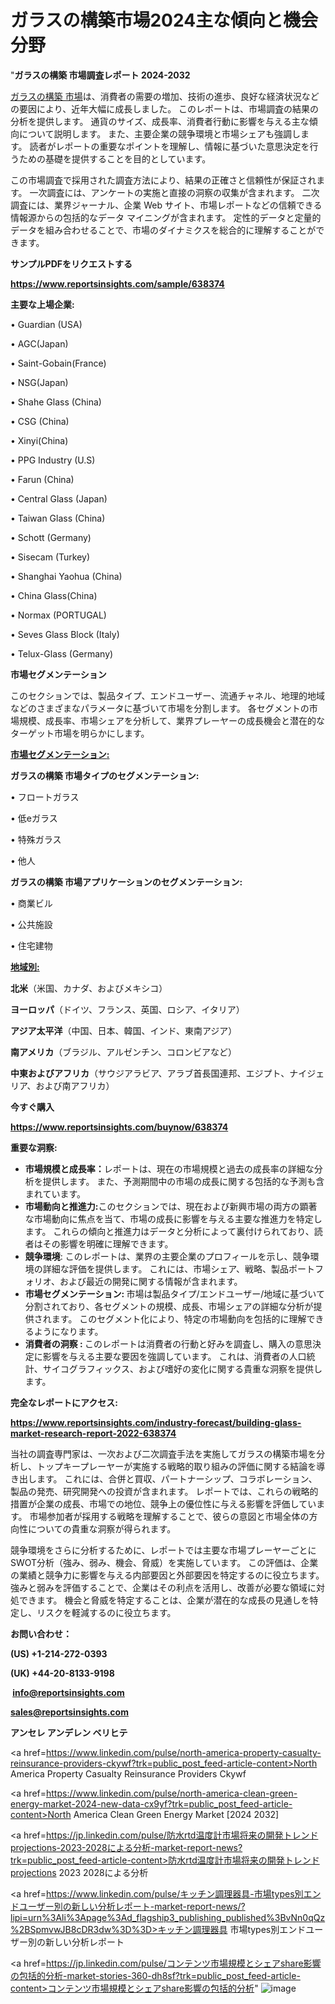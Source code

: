 # ガラスの構築市場2024主な傾向と機会分野

"<strong>ガラスの構築 市場調査レポート 2024-2032</strong>

<a href=https://www.reportsinsights.com/sample/638374>ガラスの構築 市場</a>は、消費者の需要の増加、技術の進歩、良好な経済状況などの要因により、近年大幅に成長しました。 このレポートは、市場調査の結果の分析を提供します。 通貨のサイズ、成長率、消費者行動に影響を与える主な傾向について説明します。 また、主要企業の競争環境と市場シェアも強調します。 読者がレポートの重要なポイントを理解し、情報に基づいた意思決定を行うための基礎を提供することを目的としています。

この市場調査で採用された調査方法により、結果の正確さと信頼性が保証されます。 一次調査には、アンケートの実施と直接の洞察の収集が含まれます。 二次調査には、業界ジャーナル、企業 Web サイト、市場レポートなどの信頼できる情報源からの包括的なデータ マイニングが含まれます。 定性的データと定量的データを組み合わせることで、市場のダイナミクスを総合的に理解することができます。

<strong><b>サンプルPDFをリクエストする</b></strong>

<a href=https://www.reportsinsights.com/sample/638374><strong><u>https://www.reportsinsights.com/sample/638374</u></strong></a>

<strong>主要な上場企業:</strong>

• Guardian (USA)

• AGC(Japan)

• Saint-Gobain(France)

• NSG(Japan)

• Shahe Glass (China)

• CSG (China)

• Xinyi(China)

• PPG Industry (U.S)

• Farun (China)

• Central Glass (Japan)

• Taiwan Glass (China)

• Schott (Germany)

• Sisecam (Turkey)

• Shanghai Yaohua (China)

• China Glass(China)

• Normax (PORTUGAL)

• Seves Glass Block (Italy)

• Telux-Glass (Germany)

<strong>市場セグメンテーション</strong>

このセクションでは、製品タイプ、エンドユーザー、流通チャネル、地理的地域などのさまざまなパラメータに基づいて市場を分割します。 各セグメントの市場規模、成長率、市場シェアを分析して、業界プレーヤーの成長機会と潜在的なターゲット市場を明らかにします。

<strong><u>市場セグメンテーション</u></strong><strong><u>:</u></strong>

<strong>ガラスの構築 市場タイプのセグメンテーション:</strong>

• フロートガラス

• 低eガラス

• 特殊ガラス

• 他人

<strong>ガラスの構築 市場アプリケーションのセグメンテーション:</strong>

• 商業ビル

• 公共施設

• 住宅建物

<strong><u>地域別</u></strong><strong><u>:</u></strong>

<strong>北米</strong>（米国、カナダ、およびメキシコ）

<strong>ヨーロッパ</strong>（ドイツ、フランス、英国、ロシア、イタリア）

<strong>アジア太平洋</strong>（中国、日本、韓国、インド、東南アジア）

<strong>南アメリカ</strong>（ブラジル、アルゼンチン、コロンビアなど）

<strong>中東およびアフリカ</strong>（サウジアラビア、アラブ首長国連邦、エジプト、ナイジェリア、および南アフリカ）

<strong>今すぐ購入</strong>

<a href=https://www.reportsinsights.com/buynow/638374><strong><u>https://www.reportsinsights.com/buynow/638374</u></strong></a>

<strong>重要な洞察:</strong>
<ul>
  <li><strong>市場規模と成長率：</strong>レポートは、現在の市場規模と過去の成長率の詳細な分析を提供します。 また、予測期間中の市場の成長に関する包括的な予測も含まれています。</li>
  <li><strong>市場動向と推進力:</strong>このセクションでは、現在および新興市場の両方の顕著な市場動向に焦点を当て、市場の成長に影響を与える主要な推進力を特定します。 これらの傾向と推進力はデータと分析によって裏付けられており、読者はその影響を明確に理解できます。</li>
  <li><strong>競争環境</strong>: このレポートは、業界の主要企業のプロフィールを示し、競争環境の詳細な評価を提供します。 これには、市場シェア、戦略、製品ポートフォリオ、および最近の開発に関する情報が含まれます。</li>
  <li><strong>市場セグメンテーション: </strong>市場は製品タイプ/エンドユーザー/地域に基づいて分割されており、各セグメントの規模、成長、市場シェアの詳細な分析が提供されます。 このセグメント化により、特定の市場動向を包括的に理解できるようになります。</li>
  <li><strong>消費者の洞察 : </strong>このレポートは消費者の行動と好みを調査し、購入の意思決定に影響を与える主要な要因を強調しています。 これは、消費者の人口統計、サイコグラフィックス、および嗜好の変化に関する貴重な洞察を提供します。</li>
</ul>
<strong>完全なレポートにアクセス:</strong>

<a href=https://www.reportsinsights.com/industry-forecast/building-glass-market-research-report-2022-638374><strong><u><b>https://www.reportsinsights.com/industry-forecast/building-glass-market-research-report-2022-638374</b></u></strong></a>

当社の調査専門家は、一次および二次調査手法を実施してガラスの構築市場を分析し、トップキープレーヤーが実施する戦略的取り組みの評価に関する結論を導き出します。 これには、合併と買収、パートナーシップ、コラボレーション、製品の発売、研究開発への投資が含まれます。 レポートでは、これらの戦略的措置が企業の成長、市場での地位、競争上の優位性に与える影響を評価しています。 市場参加者が採用する戦略を理解することで、彼らの意図と市場全体の方向性についての貴重な洞察が得られます。

競争環境をさらに分析するために、レポートでは主要な市場プレーヤーごとにSWOT分析（強み、弱み、機会、脅威）を実施しています。 この評価は、企業の業績と競争力に影響を与える内部要因と外部要因を特定するのに役立ちます。 強みと弱みを評価することで、企業はその利点を活用し、改善が必要な領域に対処できます。 機会と脅威を特定することは、企業が潜在的な成長の見通しを特定し、リスクを軽減するのに役立ちます。

<strong>お問い合わせ：</strong>

<strong>(US) +1-214-272-0393</strong>

<strong>(UK) +44-20-8133-9198</strong>

<strong> </strong><a href=info@reportsinsights.com><strong><u>info@reportsinsights.com</u></strong></a>

<a href=sales@reportsinsights.com><strong><u>sales@reportsinsights.com</u></strong></a>

<strong>アンセレ アンデレン ベリヒテ</strong>

<a href=https://www.linkedin.com/pulse/north-america-property-casualty-reinsurance-providers-ckywf?trk=public_post_feed-article-content>North America Property Casualty Reinsurance Providers Ckywf</a>

<a href=https://www.linkedin.com/pulse/north-america-clean-green-energy-market-2024-new-data-cx9yf?trk=public_post_feed-article-content>North America Clean Green Energy Market [2024 2032]</a>

<a href=https://jp.linkedin.com/pulse/防水rtd温度計市場将来の開発トレンドprojections-2023-2028による分析-market-report-news?trk=public_post_feed-article-content>防水rtd温度計市場将来の開発トレンドprojections 2023 2028による分析</a>

<a href=https://www.linkedin.com/pulse/キッチン調理器具-市場types別エンドユーザー別の新しい分析レポート-market-report-news/?lipi=urn%3Ali%3Apage%3Ad_flagship3_publishing_published%3BvNn0qQz%2BSpmvwJB8cDR3dw%3D%3D>キッチン調理器具 市場types別エンドユーザー別の新しい分析レポート</a>

<a href=https://jp.linkedin.com/pulse/コンテンツ市場規模とシェアshare影響の包括的分析-market-stories-360-dh8sf?trk=public_post_feed-article-content>コンテンツ市場規模とシェアshare影響の包括的分析</a>"
![image](https://github.com/gayatrid12/RIgrowth/assets/158473851/728ead47-604f-438e-a7e7-619c8d2fc526)
